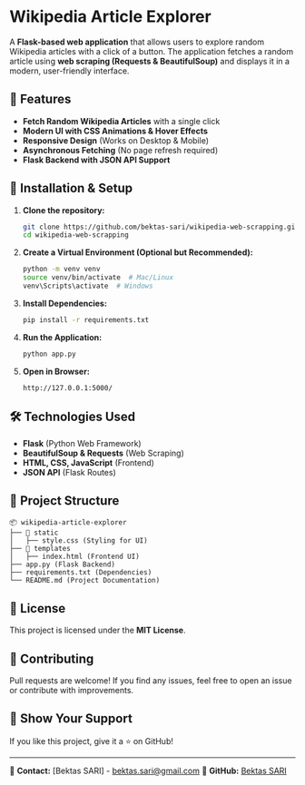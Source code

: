 # Wikipedia Article Explorer

A **Flask-based web application** that allows users to explore random Wikipedia articles with a click of a button. The application fetches a random article using **web scraping (Requests & BeautifulSoup)** and displays it in a modern, user-friendly interface.

## 🚀 Features
- **Fetch Random Wikipedia Articles** with a single click
- **Modern UI with CSS Animations & Hover Effects**
- **Responsive Design** (Works on Desktop & Mobile)
- **Asynchronous Fetching** (No page refresh required)
- **Flask Backend with JSON API Support**

## 🔧 Installation & Setup

1. **Clone the repository:**
   ```bash
   git clone https://github.com/bektas-sari/wikipedia-web-scrapping.git
   cd wikipedia-web-scrapping
   ```

2. **Create a Virtual Environment (Optional but Recommended):**
   ```bash
   python -m venv venv
   source venv/bin/activate  # Mac/Linux
   venv\Scripts\activate  # Windows
   ```

3. **Install Dependencies:**
   ```bash
   pip install -r requirements.txt
   ```

4. **Run the Application:**
   ```bash
   python app.py
   ```

5. **Open in Browser:**
   ```
   http://127.0.0.1:5000/
   ```

## 🛠 Technologies Used
- **Flask** (Python Web Framework)
- **BeautifulSoup & Requests** (Web Scraping)
- **HTML, CSS, JavaScript** (Frontend)
- **JSON API** (Flask Routes)

## 📂 Project Structure
```
📦 wikipedia-article-explorer
├── 📂 static
│   ├── style.css (Styling for UI)
├── 📂 templates
│   ├── index.html (Frontend UI)
├── app.py (Flask Backend)
├── requirements.txt (Dependencies)
└── README.md (Project Documentation)
```

## 📝 License
This project is licensed under the **MIT License**.

## 🤝 Contributing
Pull requests are welcome! If you find any issues, feel free to open an issue or contribute with improvements.

## 🌟 Show Your Support
If you like this project, give it a ⭐ on GitHub!

---

📩 **Contact:** [Bektas SARI] - bektas.sari@gmail.com 
🔗 **GitHub:** [Bektas SARI](https://github.com/bektas-sari)
